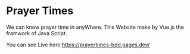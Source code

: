 # Prayer Times
We can know prayer time in anyWhere. This Website make by Vue js the framwork of Java Script.

You can see Live
here https://prayertimes-bdd.pages.dev/

